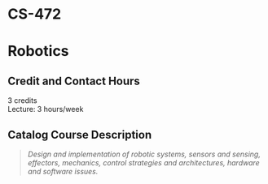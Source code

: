 # CS-472

# Robotics

## Credit and Contact Hours
3 credits<br>
Lecture: 3 hours/week

## Catalog Course Description
> *Design and implementation of robotic systems, sensors and sensing, effectors, mechanics, control strategies and architectures, hardware and software issues.*

